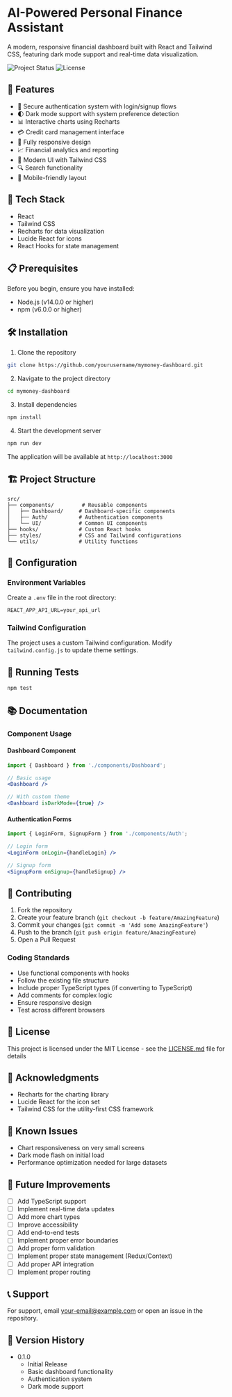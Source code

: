 # AI-Powered Personal Finance Assistant

A modern, responsive financial dashboard built with React and Tailwind CSS, featuring dark mode support and real-time data visualization.

![Project Status](https://img.shields.io/badge/status-active-success.svg)
![License](https://img.shields.io/badge/license-MIT-blue.svg)

## 🌟 Features

- 🔐 Secure authentication system with login/signup flows
- 🌓 Dark mode support with system preference detection
- 📊 Interactive charts using Recharts
- 💳 Credit card management interface
- 📱 Fully responsive design
- 📈 Financial analytics and reporting
- 🎨 Modern UI with Tailwind CSS
- 🔍 Search functionality
- 📱 Mobile-friendly layout

## 🚀 Tech Stack

- React
- Tailwind CSS
- Recharts for data visualization
- Lucide React for icons
- React Hooks for state management

## 📋 Prerequisites

Before you begin, ensure you have installed:
- Node.js (v14.0.0 or higher)
- npm (v6.0.0 or higher)

## 🛠️ Installation

1. Clone the repository
```bash
git clone https://github.com/yourusername/mymoney-dashboard.git
```

2. Navigate to the project directory
```bash
cd mymoney-dashboard
```

3. Install dependencies
```bash
npm install
```

4. Start the development server
```bash
npm run dev
```

The application will be available at `http://localhost:3000`

## 🏗️ Project Structure

```
src/
├── components/         # Reusable components
│   ├── Dashboard/     # Dashboard-specific components
│   ├── Auth/          # Authentication components
│   └── UI/            # Common UI components
├── hooks/             # Custom React hooks
├── styles/            # CSS and Tailwind configurations
└── utils/             # Utility functions
```

## 🔧 Configuration

### Environment Variables

Create a `.env` file in the root directory:

```env
REACT_APP_API_URL=your_api_url
```

### Tailwind Configuration

The project uses a custom Tailwind configuration. Modify `tailwind.config.js` to update theme settings.

## 🧪 Running Tests

```bash
npm test
```

## 📚 Documentation

### Component Usage

#### Dashboard Component
```jsx
import { Dashboard } from './components/Dashboard';

// Basic usage
<Dashboard />

// With custom theme
<Dashboard isDarkMode={true} />
```

#### Authentication Forms
```jsx
import { LoginForm, SignupForm } from './components/Auth';

// Login form
<LoginForm onLogin={handleLogin} />

// Signup form
<SignupForm onSignup={handleSignup} />
```

## 🤝 Contributing

1. Fork the repository
2. Create your feature branch (`git checkout -b feature/AmazingFeature`)
3. Commit your changes (`git commit -m 'Add some AmazingFeature'`)
4. Push to the branch (`git push origin feature/AmazingFeature`)
5. Open a Pull Request

### Coding Standards

- Use functional components with hooks
- Follow the existing file structure
- Include proper TypeScript types (if converting to TypeScript)
- Add comments for complex logic
- Ensure responsive design
- Test across different browsers

## 📜 License

This project is licensed under the MIT License - see the [LICENSE.md](LICENSE.md) file for details

## 🙏 Acknowledgments

- Recharts for the charting library
- Lucide React for the icon set
- Tailwind CSS for the utility-first CSS framework

## 🐛 Known Issues

- Chart responsiveness on very small screens
- Dark mode flash on initial load
- Performance optimization needed for large datasets

## 🔮 Future Improvements

- [ ] Add TypeScript support
- [ ] Implement real-time data updates
- [ ] Add more chart types
- [ ] Improve accessibility
- [ ] Add end-to-end tests
- [ ] Implement proper error boundaries
- [ ] Add proper form validation
- [ ] Implement proper state management (Redux/Context)
- [ ] Add proper API integration
- [ ] Implement proper routing

## 📞 Support

For support, email your-email@example.com or open an issue in the repository.

## 🔄 Version History

* 0.1.0
    * Initial Release
    * Basic dashboard functionality
    * Authentication system
    * Dark mode support

